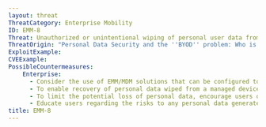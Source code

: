 ```yaml
---
layout: threat
ThreatCategory: Enterprise Mobility
ID: EMM-8
Threat: Unauthorized or unintentional wiping of personal user data from devices
ThreatOrigin: "Personal Data Security and the ''BYOD'' problem: Who is Truly at Risk? [^7]"
ExploitExample:
CVEExample:
PossibleCountermeasures:
    Enterprise:
      - Consider the use of EMM/MDM solutions that can be configured to require dual authorization (two administrative users) to trigger device wipe functions, or at a minimum, solutions for which wiping functions involve multiple steps to complete.
      - To enable recovery of personal data wiped from a managed device, provide a mechanism for users to preserve personal data, such as encrypted back-ups to the native cloud service (e.g. iCloud Backup & Storage).
      - To limit the potential loss of personal data, encourage users of enrolled devices to use authorized mechanisms for the synchronization or transfer of personal data to external systems not subject to remote wipe by enterprise EMM solutions.
      - Educate users regarding the risks to any personal data generated on an enrolled mobile device.
title: EMM-8
---
```

